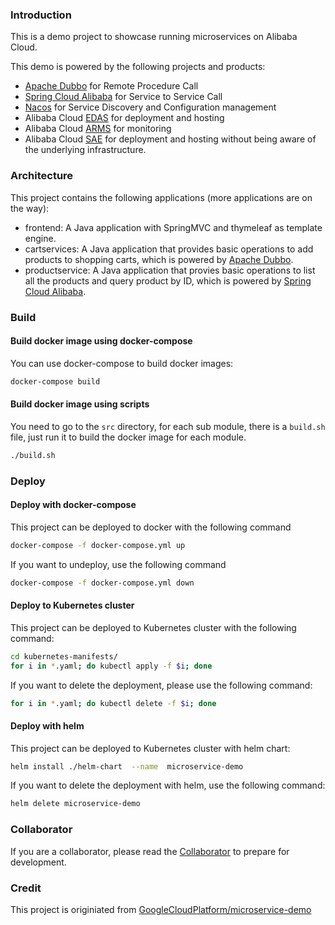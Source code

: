 

### Introduction

This is a demo project to showcase running microservices on Alibaba Cloud.

This demo is powered by the following projects and products:

* [Apache Dubbo](https://github.com/apache/dubbo) for Remote Procedure Call
* [Spring Cloud Alibaba](https://github.com/alibaba/spring-cloud-alibaba) for Service to Service Call
* [Nacos](https://github.com/alibaba/nacos) for Service Discovery and Configuration management
* Alibaba Cloud [EDAS](https://www.aliyun.com/product/edas) for deployment and hosting
* Alibaba Cloud [ARMS](https://www.aliyun.com/product/arms) for monitoring
* Alibaba Cloud [SAE](https://www.aliyun.com/product/sae) for deployment and hosting without being aware of the underlying infrastructure.

### Architecture

This project contains the following applications (more applications are on the way):

* frontend: A Java application with SpringMVC and thymeleaf as template engine.
* cartservices: A Java application that  provides basic operations to add products to shopping carts, which is powered by [Apache Dubbo](https://github.com/apache/dubbo).
* productservice: A Java application that provies basic operations to list all the products and query product by ID, which is powered by [Spring Cloud Alibaba](https://github.com/alibaba/spring-cloud-alibaba).

### Build

#### Build docker image using docker-compose

You can use docker-compose to build docker images:

```sh
docker-compose build
```

#### Build docker image using scripts

You need to go to the `src` directory, for each sub module, there is a `build.sh`  file, just run it to build the docker image for each module.

```sh
./build.sh
```

### Deploy 

#### Deploy with docker-compose

This project can be deployed to docker with the following command

```sh
docker-compose -f docker-compose.yml up
```

If you want to undeploy, use the following command

```sh
docker-compose -f docker-compose.yml down
```

#### Deploy to Kubernetes cluster

This project can be deployed to Kubernetes cluster with the following command:

```sh
cd kubernetes-manifests/
for i in *.yaml; do kubectl apply -f $i; done
```

If you want to delete the deployment, please use the following command:

```sh
for i in *.yaml; do kubectl delete -f $i; done
```

#### Deploy with helm

This project can be deployed to Kubernetes cluster with helm chart:

```sh
helm install ./helm-chart  --name  microservice-demo
```

If you want to delete the deployment with helm, use the following command:

```sh
helm delete microservice-demo
```

### Collaborator
If you are a collaborator, please read the [Collaborator](https://github.com/aliyun/alibabacloud-microservice-demo/doc/Collaborator.md) to prepare for development.

### Credit

This project is originiated from [GoogleCloudPlatform/microservice-demo](https://github.com/GoogleCloudPlatform/microservices-demo)
